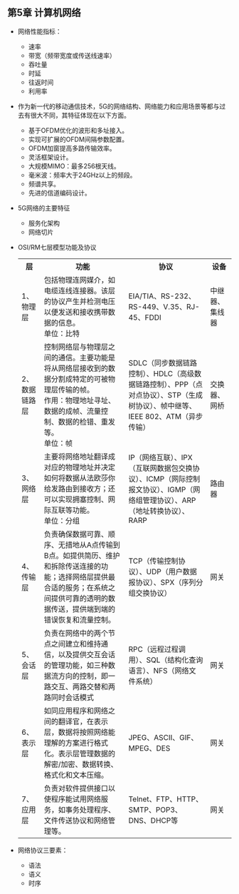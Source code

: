 ## 第5章 计算机网络
- 网络性能指标：
	- 速率
	- 带宽（频带宽度或传送线速率）
	- 吞吐量
	- 时延
	- 往返时间
	- 利用率
- 作为新一代的移动通信技术，5G的网络结构、网络能力和应用场景等都与过去有很大不同，其特征体现在以下方面。
	- 基于OFDM优化的波形和多址接入。
	- 实现可扩展的OFDM间隔参数配置。
	- OFDM加窗提高多路传输效率。
	- 灵活框架设计。
	- 大规模MIMO：最多256根天线。
	- 毫米波：频率大于24GHz以上的频段。
	- 频谱共享。
	- 先进的信道编码设计。
- 5G网络的主要特征
	- 服务化架构
	- 网络切片
- OSI/RM七层模型功能及协议

	<table>
		<tr>
			<th>层</th>
			<th>功能</th>
			<th>协议</th>
			<th>设备</th>
		</tr>
		<tr>
			<td>1、物理层</td>
			<td>包括物理连网媒介，如电缆连线连接器。该层的协议产生并检测电压以便发送和接收携带数据的信息。<br>单位：比特</td>
			<td>EIA/TIA、RS-232、RS-449、V.35、RJ-45、FDDI</td>
			<td>中继器、集线器</td>
		</tr>
		<tr>
			<td>2、数据链路层</td>
			<td>控制网络层与物理层之间的通信。主要功能是将从网络层接收到的数据分割成特定的可被物理层传输的帧。<br>作用：物理地址寻址、数据的成帧、流量控制、数据的检错、重发等。<br>单位：帧</td>
			<td>SDLC（同步数据链路控制）、HDLC（高级数据链路控制）、PPP（点对点协议）、STP（生成树协议）、帧中继等、IEEE 802、ATM（异步传输）</td>
			<td>交换器、网桥</td>
		</tr>
		<tr>
			<td>3、网络层</td>
			<td>主要将网络地址翻译成对应的物理地址并决定如何将数据从法欧莎你给发路由到接收方；还可以实现拥塞控制、网际互联等功能。<br>单位：分组</td>
			<td>IP（网络互联）、IPX（互联网数据包交换协议）、ICMP（网际控制报文协议）、IGMP（网络组管理协议）、ARP（地址转换协议）、RARP</td>
			<td>路由器</td>
		</tr>
		<tr>
			<td>4、传输层</td>
			<td>负责确保数据可靠、顺序、无措地从A点传输到B点。如提供简历、维护和拆除传送连接的功能；选择网络层提供最合适的服务；在系统之间提供可靠的透明的数据传送，提供端到端的错误恢复和流量控制。</td>
			<td>TCP（传输控制协议）、UDP（用户数据报协议）、SPX（序列分组交换协议）</td>
			<td>网关</td>
		</tr>
		<tr>
			<td>5、会话层</td>
			<td>负责在网络中的两个节点之间建立和维持通信，以及提供交互会话的管理功能，如三种数据流方向的控制，即一路交互、两路交替和两路同时会话模式</td>
			<td>RPC（远程过程调用）、SQL（结构化查询语言）、NFS（网络文件系统）</td>
			<td>网关</td>
		</tr>
		<tr>
			<td>6、表示层</td>
			<td>如同应用程序和网络之间的翻译官，在表示层，数据将按照网络能理解的方案进行格式化。表示层管理数据的解密/加密、数据转换、格式化和文本压缩。</td>
			<td>JPEG、ASCII、GIF、MPEG、DES</td>
			<td>网关</td>
		</tr>
		<tr>
			<td>7、应用层</td>
			<td>负责对软件提供接口以使程序能试用网络服务，如事务处理程序、文件传送协议和网络管理等。</td>
			<td>Telnet、FTP、HTTP、SMTP、POP3、DNS、DHCP等</td>
			<td>网关</td>
		</tr>
	</table>
- 网络协议三要素：
	- 语法
	- 语义
	- 时序
